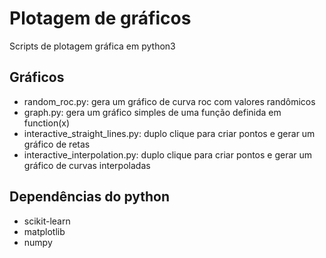 # Plotagem de gráficos

Scripts de plotagem gráfica em python3

## Gráficos

- random_roc.py: gera um gráfico de curva roc com valores randômicos
- graph.py: gera um gráfico simples de uma função definida em function(x)
- interactive_straight_lines.py: duplo clique para criar pontos e gerar um gráfico de retas
- interactive_interpolation.py: duplo clique para criar pontos e gerar um gráfico de curvas interpoladas

## Dependências do python

- scikit-learn
- matplotlib
- numpy

